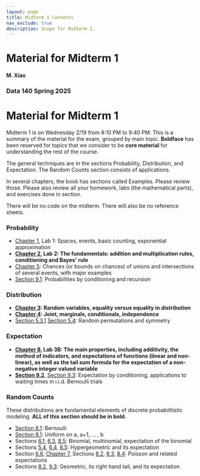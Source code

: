 ```yaml
---
layout: page
title: Midterm 1 Contents
nav_exclude: true
description: Scope for Midterm 1.
---
```

# Material for Midterm 1 #
#### M. Xiao ####

### Data 140 Spring 2025 ###

# Material for Midterm 1 #
Midterm 1 is on Wednesday 2/19 from 8:10 PM to 9:40 PM. This is a summary of the material for the exam, grouped by main topic. **Boldface** has been reserved for topics that we consider to be **core material** for understanding the rest of the course.

The general techniques are in the sections Probability, Distribution, and Expectation. The Random Counts section consists of applications. 

In several chapters, the book has sections called Examples. Please review those. Please also review all your homework, labs (the mathematical parts), and exercises done in section.

There will be no code on the midterm. There will also be no reference sheets.

### Probability ###
- [Chapter 1](http://prob140.org/textbook/content/Chapter_01/00_Fundamentals.html), Lab 1: Spaces, events, basic counting, exponential approximation
- **[Chapter 2](http://prob140.org/textbook/content/Chapter_02/00_Calculating_Chances.html), Lab 2: The fundamentals: addition and multiplication rules, conditioning and Bayes' rule**
- [Chapter 5](http://prob140.org/textbook/content/Chapter_05/00_Collections_of_Events.html): Chances (or bounds on chances) of unions and intersections of several events, with major examples
- [Section 9.1](http://prob140.org/textbook/content/Chapter_09/01_Probability_by_Conditioning.html): Probabilities by conditioning and recursion 

### Distribution ###
- **[Chapter 3](http://prob140.org/textbook/content/Chapter_03/00_Random_Variables.html): Random variables, equality versus equality in distribution**
- **[Chapter 4](http://prob140.org/textbook/content/Chapter_04/00_Relations_Between_Variables.html): Joint, marginals, conditionals, independence**
- [Section 5.3.1](http://prob140.org/textbook/content/Chapter_05/03_The_Matching_Problem.html#matches-at-fixed-locations) [Section 5.4](http://prob140.org/textbook/content/Chapter_05/04_Sampling_Without_Replacement.html): Random permutations and symmetry

### Expectation ###
- **[Chapter 8](http://prob140.org/textbook/content/Chapter_08/00_Expectation.html), Lab 3B: The main properties, including additivity, the method of indicators, and expectations of functions (linear and non-linear), as well as the tail sum formula for the expectation of a non-negative integer valued variable**
- **[Section 9.2](http://prob140.org/textbook/content/Chapter_09/02_Expectation_by_Conditioning.html)**, [Section 9.3](http://prob140.org/textbook/content/Chapter_09/03_Expected_Waiting_Times.html): Expectation by conditioning, applications to waiting times in i.i.d. Bernoulli trials

### Random Counts ###
These distributions are fundamental elements of discrete probabilitistic modeling. **ALL of this section should be in bold.**
- [Section 8.1](http://prob140.org/textbook/content/Chapter_08/02_Applying_the_Definition.html#bernoulli-and-indicators): Bernoulli
- [Section 8.1](http://prob140.org/textbook/content/Chapter_08/02_Applying_the_Definition.html#uniform-on-an-interval-of-integers): Uniform on a, a+1, ... , b
- Sections [6.1](http://prob140.org/textbook/content/Chapter_06/01_Binomial_Distribution.html), [6.3](http://prob140.org/textbook/content/Chapter_06/03_Multinomial_Distribution.html#), [8.5](http://prob140.org/textbook/content/Chapter_08/05_Method_of_Indicators.html#expectation-of-the-binomial): Binomial, multinomial, expectation of the binomial
- Sections [5.4](http://prob140.org/textbook/content/Chapter_05/04_Sampling_Without_Replacement.html#counting-good-elements-in-a-simple-random-sample), [6.4](http://prob140.org/textbook/content/Chapter_06/04_The_Hypergeometric_Revisited.html), [8.5](http://prob140.org/textbook/content/Chapter_08/05_Method_of_Indicators.html#expectation-of-the-hypergeometric): Hypergeometric and its expectation
- Section [6.6](http://prob140.org/textbook/content/Chapter_06/06_Law_of_Small_Numbers.html), [Chapter 7](http://prob140.org/textbook/content/Chapter_07/00_Poissonization.html), Sections [8.2](http://prob140.org/textbook/content/Chapter_08/02_Applying_the_Definition.html#poisson), [8.3](http://prob140.org/textbook/content/Chapter_08/03_Expectations_of_Functions.html#e-x-x-1-for-a-poisson-variable-x), [8.4](http://prob140.org/textbook/content/Chapter_08/04_Additivity.html#e-x-2-for-a-poisson-variable-x): Poisson and related expectations
- Sections [8.2](http://prob140.org/textbook/content/Chapter_08/02_Applying_the_Definition.html#geometric), [9.3](http://prob140.org/textbook/content/Chapter_09/03_Expected_Waiting_Times.html#waiting-till-h): Geometric, its right hand tail, and its expectation

